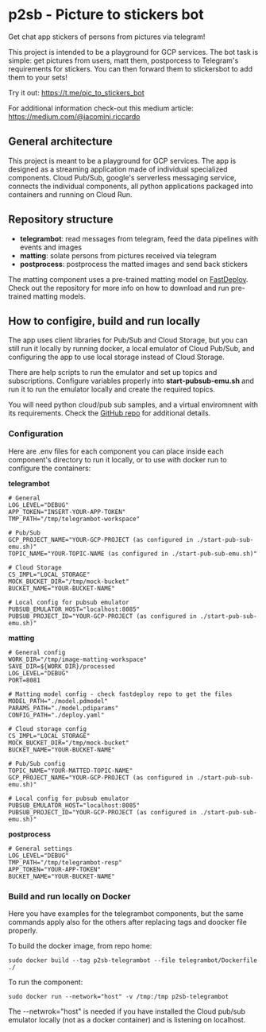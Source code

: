 
# p2sb - Picture to stickers bot
Get chat app stickers of persons from pictures via telegram!

This project is intended to be a playground for GCP services. The bot task is simple: get pictures from users, matt them, postporcess to Telegram's requirements for stickers. You can then forward them to stickersbot to add them to your sets!

Try it out: https://t.me/pic_to_stickers_bot

For additional information check-out this medium article: https://medium.com/@iacomini.riccardo

## General architecture
This project is meant to be a playground for GCP services. The app is designed as a streaming application made of individual specialized components. Cloud Pub/Sub, google's serverless messaging service, connects the individual components, all python applications packaged into containers and running on Cloud Run.

## Repository structure
- **telegrambot**: read messages from telegram, feed the data pipelines with events and images
- **matting**: solate persons from pictures received via telegram
- **postprocess**: postprocess the matted images and send back stickers

The matting component uses a pre-trained matting model on [FastDeploy](https://github.com/PaddlePaddle/FastDeploy). Check out the repository for more info on how to download and run pre-trained matting models.

## How to configire, build and run locally
The app uses client libraries for Pub/Sub and Cloud Storage, but you can still run it locally by running docker, a local emulator of Cloud Pub/Sub, and configuring the app to use local storage instead of Cloud Storage.

There are help scripts to run the emulator and set up topics and subscriptions. Configure variables properly into  **start-pubsub-emu.sh** and run it to run the emulator locally and create the required topics. 

You will need python cloud/pub sub samples, and a virtual enviromnent with its requirements. Check the [GitHub repo](https://github.com/googleapis/python-pubsub/tree/main/samples/snippets) for additional details.

### Configuration
Here are .env files for each component you can place inside each component's directory to run it locally, or to use with docker run to configure the containers:

**telegrambot**

    # General
    LOG_LEVEL="DEBUG"
    APP_TOKEN="INSERT-YOUR-APP-TOKEN"
    TMP_PATH="/tmp/telegrambot-workspace"
    
    # Pub/Sub
    GCP_PROJECT_NAME="YOUR-GCP-PROJECT (as configured in ./start-pub-sub-emu.sh)"
    TOPIC_NAME="YOUR-TOPIC-NAME (as configured in ./start-pub-sub-emu.sh)"
    
    # Cloud Storage
    CS_IMPL="LOCAL_STORAGE"
    MOCK_BUCKET_DIR="/tmp/mock-bucket"
    BUCKET_NAME="YOUR-BUCKET-NAME"
    
    # Local config for pubsub emulator
    PUBSUB_EMULATOR_HOST="localhost:8085"
    PUBSUB_PROJECT_ID="YOUR-GCP-PROJECT (as configured in ./start-pub-sub-emu.sh)"
    

**matting**

    # General config
    WORK_DIR="/tmp/image-matting-workspace"
    SAVE_DIR=${WORK_DIR}/processed
    LOG_LEVEL="DEBUG"
    PORT=8081
    
    # Matting model config - check fastdeploy repo to get the files
    MODEL_PATH="./model.pdmodel"
    PARAMS_PATH="./model.pdiparams"
    CONFIG_PATH="./deploy.yaml"
    
    # Cloud storage config
    CS_IMPL="LOCAL_STORAGE"
    MOCK_BUCKET_DIR="/tmp/mock-bucket"
    BUCKET_NAME="YOUR-BUCKET-NAME"
    
    # Pub/Sub config
    TOPIC_NAME="YOUR-MATTED-TOPIC-NAME"
    GCP_PROJECT_NAME="YOUR-GCP-PROJECT (as configured in ./start-pub-sub-emu.sh)"
    
    # Local config for pubsub emulator
    PUBSUB_EMULATOR_HOST="localhost:8085"
    PUBSUB_PROJECT_ID="YOUR-GCP-PROJECT (as configured in ./start-pub-sub-emu.sh)"

**postprocess**

    # General settings
    LOG_LEVEL="DEBUG"
    TMP_PATH="/tmp/telegrambot-resp"
    APP_TOKEN="YOUR-APP-TOKEN"
    BUCKET_NAME="YOUR-BUCKET-NAME"

### Build and run locally on Docker

Here you have examples for the telegrambot components, but the same commands apply also for the others after replacing tags and doocker file properly.

To build the docker image, from repo home:

    sudo docker build --tag p2sb-telegrambot --file telegrambot/Dockerfile ./

To run the component:

    sudo docker run --network="host" -v /tmp:/tmp p2sb-telegrambot

The --netwrok="host" is needed if you have installed the Cloud pub/sub emulator locally (not as a docker container) and is listening on localhost. 
 
 
